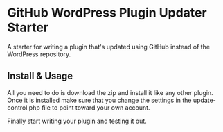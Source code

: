 # GitHub WordPress Plugin Updater Starter
A starter for writing a plugin that's updated using GitHub instead of the WordPress repository.

## Install & Usage
All you need to do is download the zip and install it like any other plugin. Once it is installed make sure that you change the settings in the update-control.php file to point toward your own account.

Finally start writing your plugin and testing it out.
